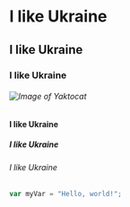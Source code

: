 # I like Ukraine
## I like Ukraine
### I like Ukraine
###### ![Image of Yaktocat](https://octodex.github.com/images/yaktocat.png)
#### I like Ukraine
##### I like Ukraine
###### I like Ukraine
``` javascript
var myVar = "Hello, world!";
```
